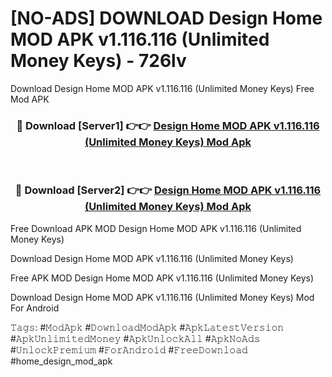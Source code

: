 # [NO-ADS] DOWNLOAD Design Home MOD APK v1.116.116 (Unlimited Money Keys) - 726lv
Download Design Home MOD APK v1.116.116 (Unlimited Money Keys) Free Mod APK

<div align="center">
<h3>🔴 Download [Server1] 👉👉 <a href="https://apk-comot.site?title=Design_Home_MOD_APK_v1.116.116_(Unlimited_Money_Keys)">Design Home MOD APK v1.116.116 (Unlimited Money Keys) Mod Apk</a></h3><br>

<h3>🔴 Download [Server2] 👉👉 <a href="https://apk-comot.site?title=Design_Home_MOD_APK_v1.116.116_(Unlimited_Money_Keys)">Design Home MOD APK v1.116.116 (Unlimited Money Keys) Mod Apk</a></h3>
</div>


Free Download APK MOD Design Home MOD APK v1.116.116 (Unlimited Money Keys)

Download Design Home MOD APK v1.116.116 (Unlimited Money Keys) 

Free APK MOD Design Home MOD APK v1.116.116 (Unlimited Money Keys) 

Download Design Home MOD APK v1.116.116 (Unlimited Money Keys) Mod For Android

𝚃𝚊𝚐𝚜: #𝙼𝚘𝚍𝙰𝚙𝚔 #𝙳𝚘𝚠𝚗𝚕𝚘𝚊𝚍𝙼𝚘𝚍𝙰𝚙𝚔 #𝙰𝚙𝚔𝙻𝚊𝚝𝚎𝚜𝚝𝚅𝚎𝚛𝚜𝚒𝚘𝚗 #𝙰𝚙𝚔𝚄𝚗𝚕𝚒𝚖𝚒𝚝𝚎𝚍𝙼𝚘𝚗𝚎𝚢 #𝙰𝚙𝚔𝚄𝚗𝚕𝚘𝚌𝚔𝙰𝚕𝚕 #𝙰𝚙𝚔𝙽𝚘𝙰𝚍𝚜 #𝚄𝚗𝚕𝚘𝚌𝚔𝙿𝚛𝚎𝚖𝚒𝚞𝚖 #𝙵𝚘𝚛𝙰𝚗𝚍𝚛𝚘𝚒𝚍 #𝙵𝚛𝚎𝚎𝙳𝚘𝚠𝚗𝚕𝚘𝚊𝚍 #home_design_mod_apk